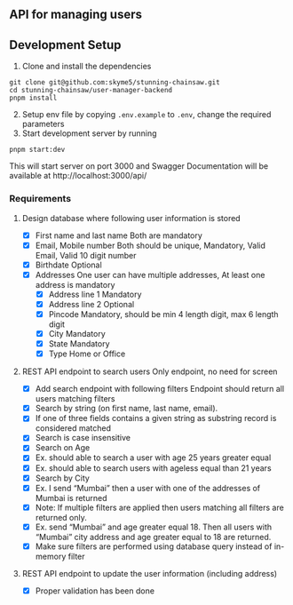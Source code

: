 ## API for managing users

## Development Setup

1. Clone and install the dependencies

```
git clone git@github.com:skyme5/stunning-chainsaw.git
cd stunning-chainsaw/user-manager-backend
pnpm install
```

2. Setup env file by copying `.env.example` to `.env`, change the required parameters
3. Start development server by running

```
pnpm start:dev
```

This will start server on port 3000 and Swagger Documentation will be available at http://localhost:3000/api/

### Requirements

1. Design database where following user information is stored

   - [x] First name and last name Both are mandatory
   - [x] Email, Mobile number Both should be unique, Mandatory, Valid Email, Valid 10 digit number
   - [x] Birthdate Optional
   - [x] Addresses One user can have multiple addresses, At least one address is mandatory
     - [x] Address line 1 Mandatory
     - [x] Address line 2 Optional
     - [x] Pincode Mandatory, should be min 4 length digit, max 6 length digit
     - [x] City Mandatory
     - [x] State Mandatory
     - [x] Type Home or Office

2. REST API endpoint to search users Only endpoint, no need for screen

   - [x] Add search endpoint with following filters Endpoint should return all users matching filters
   - [x] Search by string (on first name, last name, email).
   - [x] If one of three fields contains a given string as substring record is considered matched
   - [x] Search is case insensitive
   - [x] Search on Age
   - [x] Ex. should able to search a user with age 25 years greater equal
   - [x] Ex. should able to search users with ageless equal than 21 years
   - [x] Search by City
   - [x] Ex. I send “Mumbai” then a user with one of the addresses of Mumbai is returned
   - [x] Note: If multiple filters are applied then users matching all filters are returned only.
   - [x] Ex. send “Mumbai” and age greater equal 18. Then all users with “Mumbai” city address and age greater equal to 18 are returned.
   - [x] Make sure filters are performed using database query instead of in-memory filter

3. REST API endpoint to update the user information (including address)
   - [x] Proper validation has been done
